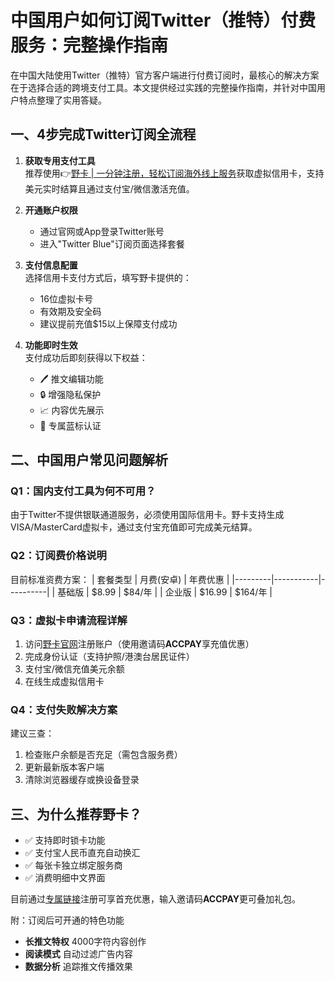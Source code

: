 # 中国用户如何订阅Twitter（推特）付费服务：完整操作指南

在中国大陆使用Twitter（推特）官方客户端进行付费订阅时，最核心的解决方案在于选择合适的跨境支付工具。本文提供经过实践的完整操作指南，并针对中国用户特点整理了实用答疑。

## 一、4步完成Twitter订阅全流程

1. **获取专用支付工具**  
   推荐使用👉[野卡 | 一分钟注册，轻松订阅海外线上服务](https://bbtdd.com/yeka)获取虚拟信用卡，支持美元实时结算且通过支付宝/微信激活充值。

2. **开通账户权限**  
   - 通过官网或App登录Twitter账号
   - 进入"Twitter Blue"订阅页面选择套餐

3. **支付信息配置**  
   选择信用卡支付方式后，填写野卡提供的：
   - 16位虚拟卡号
   - 有效期及安全码
   - 建议提前充值$15以上保障支付成功

4. **功能即时生效**  
   支付成功后即刻获得以下权益：
   - 🖊️ 推文编辑功能
   - 🔒 增强隐私保护
   - 📈 内容优先展示
   - 🔵 专属蓝标认证

## 二、中国用户常见问题解析

### Q1：国内支付工具为何不可用？
由于Twitter不提供银联通道服务，必须使用国际信用卡。野卡支持生成VISA/MasterCard虚拟卡，通过支付宝充值即可完成美元结算。

### Q2：订阅费价格说明
目前标准资费方案：
| 套餐类型 | 月费(安卓) | 年费优惠 |
|---------|-----------|----------|
| 基础版   | \$8.99    | \$84/年  |
| 企业版   | \$16.99   | \$164/年 |

### Q3：虚拟卡申请流程详解
1. 访问[野卡官网](https://bbtdd.com/yeka)注册账户（使用邀请码**ACCPAY**享充值优惠）
2. 完成身份认证（支持护照/港澳台居民证件）
3. 支付宝/微信充值美元余额
4. 在线生成虚拟信用卡

### Q4：支付失败解决方案
建议三查：
1. 检查账户余额是否充足（需包含服务费）
2. 更新最新版本客户端
3. 清除浏览器缓存或换设备登录

## 三、为什么推荐野卡？
- ✅ 支持即时锁卡功能
- ✅ 支付宝人民币直充自动换汇
- ✅ 每张卡独立绑定服务商
- ✅ 消费明细中文界面

目前通过[专属链接](https://bbtdd.com/yeka)注册可享首充优惠，输入邀请码**ACCPAY**更可叠加礼包。

附：订阅后可开通的特色功能
- **长推文特权** 4000字符内容创作
- **阅读模式** 自动过滤广告内容
- **数据分析** 追踪推文传播效果